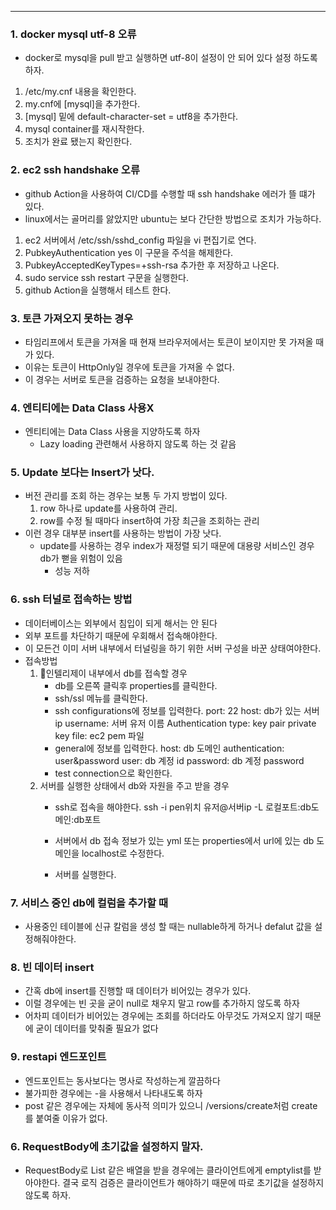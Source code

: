 <hr>

### 1. docker mysql utf-8 오류
+ docker로 mysql을 pull 받고 실행하면 utf-8이 설정이 안 되어 있다 설정 하도록 하자.
1. /etc/my.cnf 내용을 확인한다.
2. my.cnf에 [mysql]을 추가한다.
3. [mysql] 밑에 default-character-set = utf8을 추가한다.
4. mysql container를 재시작한다.
5. 조치가 완료 됐는지 확인한다.

### 2. ec2 ssh handshake 오류
+ github Action을 사용하여 CI/CD를 수행할 때 ssh handshake 에러가 뜰 떄가 있다.
+ linux에서는 골머리를 앓았지만 ubuntu는 보다 간단한 방법으로 조치가 가능하다.
1. ec2 서버에서 /etc/ssh/sshd_config 파일을 vi 편집기로 연다.
2. PubkeyAuthentication yes 이 구문을 주석을 해제한다.
3. PubkeyAcceptedKeyTypes=+ssh-rsa 추가한 후 저장하고 나온다.
4. sudo service ssh restart 구문을 실행한다.
5. github Action을 실행해서 테스트 한다.

### 3. 토큰 가져오지 못하는 경우
+ 타임리프에서 토큰을 가져올 때 현재 브라우저에서는 토큰이 보이지만 못 가져올 때가 있다.
+ 이유는 토큰이 HttpOnly일 경우에 토큰을 가져올 수 없다.
+ 이 경우는 서버로 토큰을 검증하는 요청을 보내야한다.

### 4. 엔티티에는 Data Class 사용X
* 엔티티에는 Data Class 사용을 지양하도록 하자
	* Lazy loading 관련해서 사용하지 않도록 하는 것 같음

### 5. Update 보다는 Insert가 낫다.
* 버전 관리를 조회 하는 경우는 보통 두 가지 방법이 있다.
	1. row 하나로 update를 사용하여 관리.
	2. row를 수정 될 때마다 insert하여 가장 최근을 조회하는 관리
* 이런 경우 대부분 insert를 사용하는 방법이 가장 낫다.
	* update를 사용하는 경우 index가 재정렬 되기 때문에 대용량 서비스인 경우 db가 뻗을 위험이 있음 
		* 성능 저하

### 6. ssh 터널로 접속하는 방법
* 데이터베이스는 외부에서 침입이 되게 해서는 안 된다
* 외부 포트를 차단하기 때문에 우회해서 접속해야한다.
* 이 모든건 이미 서버 내부에서 터널링을 하기 위한 서버 구성을 바꾼 상태여야한다.
* 접속방법
	1. 인텔리제이 내부에서 db를 접속할 경우
		* db를 오른쪽 클릭후 properties를 클릭한다.
		* ssh/ssl 메뉴를 클릭한다.
		* ssh configurations에 정보를 입력한다.
			port: 22
			host: db가 있는 서버 ip
			username: 서버 유저 이름
			Authentication type: key pair
			private key file: ec2 pem 파일
		* general에 정보를 입력한다.
			host: db 도메인
			authentication: user&password
			user: db 계정 id
			password: db 계정 password
		*  test connection으로 확인한다.
	2. 서버를 실행한 상태에서 db와 자원을 주고 받을 경우
		* ssh로 접속을 해야한다.
			ssh -i pen위치 유저@서버ip -L 로컬포트:db도메인:db포트

		* 서버에서 db 접속 정보가 있는 yml 또는 properties에서 url에 있는 db 도메인을 localhost로 수정한다.
		* 서버를 실행한다.

### 7. 서비스 중인 db에 컬럼을 추가할 때
* 사용중인 테이블에 신규 칼럼을 생성 할 때는 nullable하게 하거나 defalut 값을 설정해줘야한다.

### 8. 빈 데이터 insert
* 간혹 db에 insert를 진행할 때 데이터가 비어있는 경우가 있다.
* 이럴 경우에는 빈 곳을 굳이 null로 채우지 말고 row를 추가하지 않도록 하자
* 어차피 데이터가 비어있는 경우에는 조회를 하더라도 아무것도 가져오지 않기 때문에 굳이 데이터를 맞춰줄 필요가 없다

### 9. restapi 엔드포인트
* 엔드포인트는  동사보다는 명사로 작성하는게 깔끔하다
* 불가피한 경우에는 -을 사용해서 나타내도록 하자
* post 같은 경우에는 자체에 동사적 의미가 있으니 /versions/create처럼 create를 붙여줄 이유가 없다.
### 6. RequestBody에 초기값을 설정하지 말자.
* RequestBody로 List<String> 같은 배열을 받을 경우에는 클라이언트에게 emptylist를 받아야한다.
	결국 로직 검증은 클라이언트가 해야하기 때문에 따로 초기값을 설정하지 않도록 하자.






